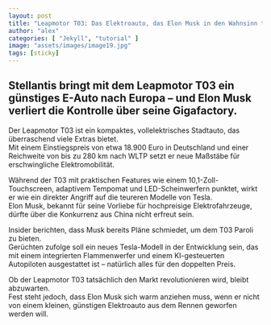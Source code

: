```yaml
---
layout: post
title: "Leapmotor T03: Das Elektroauto, das Elon Musk in den Wahnsinn treibt"
author: "alex"
categories: [ "Jekyll", "tutorial" ]
image: "assets/images/image19.jpg"
tags: [sticky]
---
```


## Stellantis bringt mit dem Leapmotor T03 ein günstiges E-Auto nach Europa – und Elon Musk verliert die Kontrolle über seine Gigafactory.

Der Leapmotor T03 ist ein kompaktes, vollelektrisches Stadtauto, das überraschend viele Extras bietet.  
Mit einem Einstiegspreis von etwa 18.900 Euro in Deutschland und einer Reichweite von bis zu 280 km nach WLTP setzt er neue Maßstäbe für erschwingliche Elektromobilität.

Während der T03 mit praktischen Features wie einem 10,1-Zoll-Touchscreen, adaptivem Tempomat und LED-Scheinwerfern punktet, wirkt er wie ein direkter Angriff auf die teureren Modelle von Tesla.  
Elon Musk, bekannt für seine Vorliebe für hochpreisige Elektrofahrzeuge, dürfte über die Konkurrenz aus China nicht erfreut sein.

Insider berichten, dass Musk bereits Pläne schmiedet, um dem T03 Paroli zu bieten.  
Gerüchten zufolge soll ein neues Tesla-Modell in der Entwicklung sein, das mit einem integrierten Flammenwerfer und einem KI-gesteuerten Autopiloten ausgestattet ist – natürlich alles für den doppelten Preis.

Ob der Leapmotor T03 tatsächlich den Markt revolutionieren wird, bleibt abzuwarten.  
Fest steht jedoch, dass Elon Musk sich warm anziehen muss, wenn er nicht von einem kleinen, günstigen Elektroauto aus dem Rennen geworfen werden will.
